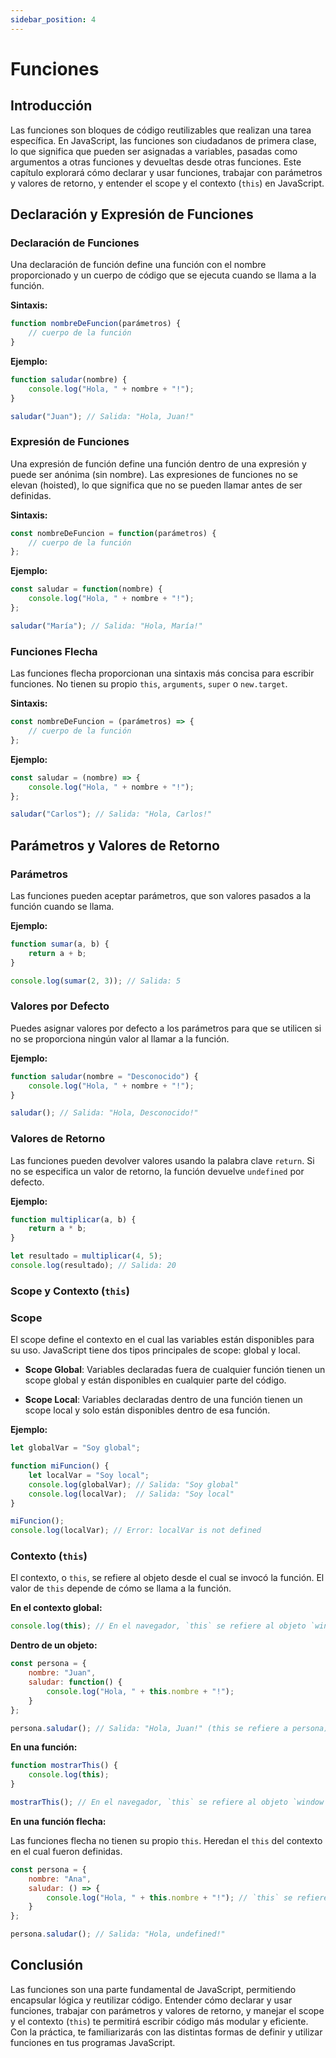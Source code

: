 ```yaml
---
sidebar_position: 4
---
```


# Funciones

## Introducción
Las funciones son bloques de código reutilizables que realizan una tarea específica. En JavaScript, las funciones son ciudadanos de primera clase, lo que significa que pueden ser asignadas a variables, pasadas como argumentos a otras funciones y devueltas desde otras funciones. Este capítulo explorará cómo declarar y usar funciones, trabajar con parámetros y valores de retorno, y entender el scope y el contexto (`this`) en JavaScript.

## Declaración y Expresión de Funciones

### Declaración de Funciones
Una declaración de función define una función con el nombre proporcionado y un cuerpo de código que se ejecuta cuando se llama a la función.

**Sintaxis:**

```javascript
function nombreDeFuncion(parámetros) {
    // cuerpo de la función
}
```

**Ejemplo:**

```javascript
function saludar(nombre) {
    console.log("Hola, " + nombre + "!");
}

saludar("Juan"); // Salida: "Hola, Juan!"
```

### Expresión de Funciones
Una expresión de función define una función dentro de una expresión y puede ser anónima (sin nombre). Las expresiones de funciones no se elevan (hoisted), lo que significa que no se pueden llamar antes de ser definidas.

**Sintaxis:**

```javascript
const nombreDeFuncion = function(parámetros) {
    // cuerpo de la función
};
```

**Ejemplo:**

```javascript
const saludar = function(nombre) {
    console.log("Hola, " + nombre + "!");
};

saludar("María"); // Salida: "Hola, María!"
```

### Funciones Flecha
Las funciones flecha proporcionan una sintaxis más concisa para escribir funciones. No tienen su propio `this`, `arguments`, `super` o `new.target`.

**Sintaxis:**

```javascript
const nombreDeFuncion = (parámetros) => {
    // cuerpo de la función
};
```

**Ejemplo:**

```javascript
const saludar = (nombre) => {
    console.log("Hola, " + nombre + "!");
};

saludar("Carlos"); // Salida: "Hola, Carlos!"
```

## Parámetros y Valores de Retorno

### Parámetros
Las funciones pueden aceptar parámetros, que son valores pasados a la función cuando se llama.

**Ejemplo:**

```javascript
function sumar(a, b) {
    return a + b;
}

console.log(sumar(2, 3)); // Salida: 5
```

### Valores por Defecto
Puedes asignar valores por defecto a los parámetros para que se utilicen si no se proporciona ningún valor al llamar a la función.

**Ejemplo:**

```javascript
function saludar(nombre = "Desconocido") {
    console.log("Hola, " + nombre + "!");
}

saludar(); // Salida: "Hola, Desconocido!"
```

### Valores de Retorno
Las funciones pueden devolver valores usando la palabra clave `return`. Si no se especifica un valor de retorno, la función devuelve `undefined` por defecto.

**Ejemplo:**

```javascript
function multiplicar(a, b) {
    return a * b;
}

let resultado = multiplicar(4, 5);
console.log(resultado); // Salida: 20
```

### Scope y Contexto (`this`)

### Scope
El scope define el contexto en el cual las variables están disponibles para su uso. JavaScript tiene dos tipos principales de scope: global y local.

- **Scope Global**: Variables declaradas fuera de cualquier función tienen un scope global y están disponibles en cualquier parte del código.

- **Scope Local**: Variables declaradas dentro de una función tienen un scope local y solo están disponibles dentro de esa función.

**Ejemplo:**

```javascript
let globalVar = "Soy global";

function miFuncion() {
    let localVar = "Soy local";
    console.log(globalVar); // Salida: "Soy global"
    console.log(localVar);  // Salida: "Soy local"
}

miFuncion();
console.log(localVar); // Error: localVar is not defined
```

### Contexto (`this`)
El contexto, o `this`, se refiere al objeto desde el cual se invocó la función. El valor de `this` depende de cómo se llama a la función.

**En el contexto global:**

```javascript
console.log(this); // En el navegador, `this` se refiere al objeto `window`.
```

**Dentro de un objeto:**

```javascript
const persona = {
    nombre: "Juan",
    saludar: function() {
        console.log("Hola, " + this.nombre + "!");
    }
};

persona.saludar(); // Salida: "Hola, Juan!" (this se refiere a persona)
```

**En una función:**

```javascript
function mostrarThis() {
    console.log(this);
}

mostrarThis(); // En el navegador, `this` se refiere al objeto `window`.
```

**En una función flecha:**

Las funciones flecha no tienen su propio `this`. Heredan el `this` del contexto en el cual fueron definidas.

```javascript
const persona = {
    nombre: "Ana",
    saludar: () => {
        console.log("Hola, " + this.nombre + "!"); // `this` se refiere al contexto global
    }
};

persona.saludar(); // Salida: "Hola, undefined!"
```

## Conclusión
Las funciones son una parte fundamental de JavaScript, permitiendo encapsular lógica y reutilizar código. Entender cómo declarar y usar funciones, trabajar con parámetros y valores de retorno, y manejar el scope y el contexto (`this`) te permitirá escribir código más modular y eficiente. Con la práctica, te familiarizarás con las distintas formas de definir y utilizar funciones en tus programas JavaScript.
